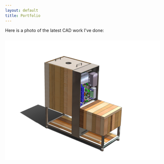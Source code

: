 ```yaml
---
layout: default
title: Portfolio
---
```


Here is a photo of the latest CAD work I've done:

<center><img src="/images/V1.1 Brewbot - Front Panel Removed.JPG" alt="Brewbot" style="width:800px; PADDING-TOP: 10px; PADDING-BOTTOM: 10px;"></center>